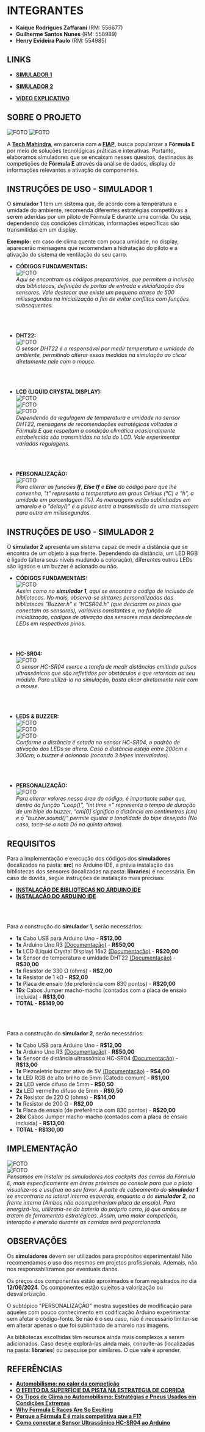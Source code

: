 # INTEGRANTES
- **Kaique Rodrigues Zaffarani** (RM: 556677) 
- **Guilherme Santos Nunes** (RM: 558989)
- **Henry Evideira Paulo** (RM: 554985)
  


## LINKS
- **[SIMULADOR 1](https://wokwi.com/projects/400327781735471105)** <br>
- **[SIMULADOR 2](https://wokwi.com/projects/400327855929569281)** <br>
  
- **[VÍDEO EXPLICATIVO]()**



## SOBRE O PROJETO
![FOTO](assets/sim-1.png)
![FOTO](assets/sim-2.png)

A **[Tech Mahindra](https://www.techmahindra.com)**, em parceria com a **[FIAP](https://www.fiap.com.br)**, busca popularizar a **Fórmula E** por meio de soluções tecnológicas práticas e interativas. Portanto, elaboramos simuladores que se encaixam nesses quesitos, destinados às competições de **Fórmula E** através da análise de dados, display de informações relevantes e ativação de componentes.



## INSTRUÇÕES DE USO - SIMULADOR 1
O **simulador 1** tem um sistema que, de acordo com a temperatura e umidade do ambiente, recomenda diferentes estratégias competitivas a serem aderidas por um piloto de Fórmula E durante uma corrida. Ou seja, dependendo das condições climáticas, informações específicas são transmitidas em um display.

**Exemplo:** em caso de clima quente com pouca umidade, no display, aparecerão mensagens que recomendam a hidratação do piloto e a ativação do sistema de ventilação do seu carro.

- **CÓDIGOS FUNDAMENTAIS:** <br>
![FOTO](assets/setup-1.png) <br>
*Aqui se encontram os códigos preparatórios, que permitem a inclusão das bibliotecas, definição de portas de entrada e inicialização dos sensores. Vale destacar que existe um pequeno atraso de 500 milissegundos na inicialização a fim de evitar conflitos com funções subsequentes.*
<br>
<br>

- **DHT22:** <br>
![FOTO](assets/dht22.png) <br>
*O sensor DHT22 é o responsável por medir temperatura e umidade do ambiente, permitindo alterar essas medidas na simulação ao clicar diretamente nele com o mouse.*
<br>
<br>

- **LCD (LIQUID CRYSTAL DISPLAY):** <br>
![FOTO](assets/alert-1.png) <br>
![FOTO](assets/alert-2.png) <br>
![FOTO](assets/alert-3.png) <br>
*Dependendo da regulagem de temperatura e umidade no sensor DHT22, mensagens de recomendações estratégicas voltadas a Fórmula E que respeitam a condição climática ocasionalmente estabelecida são transmitidas na tela do LCD. Vale experimentar variadas regulagens.*
<br>
<br>

- **PERSONALIZAÇÃO:**<br>
![FOTO](assets/personalize-1.png) <br>
*Para alterar as funções **If**, **Else If** e **Else** do código para que lhe convenha, "t" representa a temperatura em graus Celsius (°C) e "h", a umidade em porcentagem (%). As mensagens estão sublinhadas em amarelo e o "delay()" é a pausa entre a transmissão de uma mensagem para outra em milissegundos.*



## INSTRUÇÕES DE USO - SIMULADOR 2
O **simulador 2** apresenta um sistema capaz de medir a distância que se encontra de um objeto à sua frente. Dependendo da distância, um LED RGB é ligado (altera seus níveis mudando a coloração), diferentes outros LEDs são ligados e um buzzer é acionado ou não.

- **CÓDIGOS FUNDAMENTAIS:** <br>
![FOTO](assets/setup-2.png) <br>
*Assim como no **simulador 1**, aqui se encontra o código de inclusão de bibliotecas. No mais, observa-se sintaxes personalizadas das bibliotecas "Buzzer.h" e "HCSR04.h" (que declaram os pinos que conectam os sensores), variáveis constantes e, na função de inicialização, códigos de ativação dos sensores mais declarações de LEDs em respectivos pinos.*
<br>
<br>

- **HC-SR04:** <br>
![FOTO](assets/ultrasonic.png) <br>
*O sensor HC-SR04 exerce a tarefa de medir distâncias emitindo pulsos ultrassônicos que são refletidos por obstáculos e que retornam ao seu módulo. Para utilizá-lo na simulação, basta clicar diretamente nele com o mouse.*
<br>
<br>

- **LEDS & BUZZER:** <br>
![FOTO](assets/led-green.png) <br>
![FOTO](assets/led-blue.png) <br>
![FOTO](assets/led-red.png) <br>
*Conforme a distância é setada no sensor HC-SR04, o padrão de ativação dos LEDs se altera. Caso a distância esteja entre 200cm e 300cm, o buzzer é acionado (tocando 3 bipes intervalados).*
<br>
<br>

- **PERSONALIZAÇÃO:**<br>
![FOTO](assets/personalize-2.png) <br>
*Para alterar valores nessa área do código, é importante saber que, dentro da função "Loop()", "int time =" representa o tempo de duração de um bipe do buzzer, "cm[0] significa a distância em centímetros (cm) e o "buzzer.sound()" permite ajustar a tonalidade do bipe desejado (No caso, toca-se a nota Dó na quinta oitava).*



## REQUISITOS
Para a implementação e execução dos códigos dos **simuladores** (localizados na pasta: **src**) no Arduino IDE, a prévia instalação das bibliotecas dos sensores (localizadas na pasta: **libraries**) é necessária. Em caso de dúvida, segue instruções de instalação mais precisas:

- **[INSTALAÇÃO DE BIBLIOTECAS NO ARDUINO IDE](https://docs.arduino.cc/software/ide-v1/tutorials/installing-libraries/)**
- **[INSTALAÇÃO DO ARDUINO IDE](https://www.arduino.cc/en/software)**
<br>
<br>

Para a construção do **simulador 1**, serão necessários:

- **1x** Cabo USB para Arduino Uno - **R$12,00**
- **1x** Arduino Uno R3 [(Documentação)](https://docs.arduino.cc/hardware/uno-rev3/) - **R$50,00**
- **1x** LCD (Liquid Crystal Display) 16x2 [(Documentação)](https://docs.arduino.cc/learn/electronics/lcd-displays/) - **R$20,00**
- **1x** Sensor de temperatura e umidade DHT22 [(Documentação)](https://cityos-air.readme.io/docs/4-dht22-digital-temperature-humidity-sensor) - **R$30,00**
- **1x** Resistor de 330 Ω (ohms) - **R$2,00**
- **1x** Resistor de 1 kΩ - **R$2,00**
- **1x** Placa de ensaio (de preferência com 830 pontos) - **R$20,00**
- **19x** Cabos Jumper macho-macho (contados com a placa de ensaio incluída) - **R$13,00**
- **TOTAL - R$149,00**
<br>
<br>

Para a construção do **simulador 2**, serão necessários:

- **1x** Cabo USB para Arduino Uno - **R$12,00**
- **1x** Arduino Uno R3 [(Documentação)](https://docs.arduino.cc/hardware/uno-rev3/) - **R$50,00**
- **1x** Sensor de distância ultrassônico HC-SR04 [(Documentação)](https://web.eece.maine.edu/zhu/book/lab/HC-SR04%20User%20Manual.pdf) - **R$13,00**
- **1x** Piezoeletric buzzer ativo de 5V [(Documentação)](https://wiki-content.arduino.cc/documents/datasheets/PIEZO-PKM22EPPH4001-BO.pdf) - **R$4,00**
- **1x** LED RGB de alto brilho de 5mm (Catodo comum) - **R$1,00**
- **2x** LED verde difuso de 5mm - **R$0,50**
- **2x** LED vermelho difuso de 5mm - **R$0,50**
- **7x** Resistor de 220 Ω (ohms) - **R$14,00**
- **1x** Resistor de 200 Ω - **R$2,00**
- **1x** Placa de ensaio (de preferência com 830 pontos) - **R$20,00**
- **26x** Cabos Jumper macho-macho (contados com a placa de ensaio incluída) - **R$13,00**
- **TOTAL - R$130,00**



## IMPLEMENTAÇÃO
![FOTO](assets/cockpit-1.png) <br>
![FOTO](assets/cockpit-2.png) <br>
*Pensamos em instalar os simuladores nos cockpits dos carros da Fórmula E, mais especificamente em áreas próximas ao console para que o piloto visualize-os e usufrua ao seu favor. A parte de cabeamento do **simulador 1** se encontraria na lateral interna esquerda, enquanto a do **simulador 2**, na frente interna (Ambos não acompanhariam placa de ensaio). Para energizá-los, utilizaria-se da bateria do próprio carro, já que ambos se tratam de ferramentas estratégicas. Assim, uma maior competição, interação e imersão durante as corridas será proporcionada.*



## OBSERVAÇÕES
Os **simuladores** devem ser utilizados para propósitos experimentais! Não recomendamos o uso dos mesmos em projetos profissionais. Ademais, não nos responsabilizamos por eventuais danos.

Os preços dos componentes estão aproximados e foram registrados no dia **12/06/2024**. Os componentes estão sujeitos a valorização ou desvalorização.

O subtópico "PERSONALIZAÇÃO" mostra sugestões de modificação para aqueles com pouco conhecimento em codificação Arduino experimentar sem afetar o código-fonte. Se não é o seu caso, não é necessário limitar-se em alterar apenas o que foi sublinhado de amarelo nas imagens. 

As bibliotecas escolhidas têm recursos ainda mais complexos a serem adicionados. Caso deseje explorá-las ainda mais, consulte-as (localizadas na pasta: **libraries**) ou pesquise por similares. O que vale é aprender. 



## REFERÊNCIAS
- **[Automobilismo: no calor da competição](https://www.scielo.br/j/rbme/a/W8xc8KzkZp74PJLNrmB7qpc/)**
- **[O EFEITO DA SUPERFÍCIE DA PISTA NA ESTRATÉGIA DE CORRIDA](https://www.catapult.com/pt/blog/estrategia-de-corrida-superficie-da-pista-f1)**
- **[Os Tipos de Clima no Automobilismo: Estratégias e Pneus Usados em Condições Extremas](https://friendauthor.com/os-tipos-climaticos-no-automobilismo-estrategias-e-pneus-em-condicoes-extremas/)**
- **[Why Formula E Races Are So Exciting](https://www.fiaformulae.com/fr/news/6898/why-formula-e-races-are-so-excening)**
- **[Porque a Fórmula E é mais competitiva que a F1?](https://canaltech.com.br/carros/porque-a-formula-e-e-mais-competitiva-que-a-f1-282849/)**
- **[Como conectar o Sensor Ultrassônico HC-SR04 ao Arduino](https://www.makerhero.com/blog/sensor-ultrassonico-hc-sr04-ao-arduino/#:~:text=O%20funcionamento%20do%20HC-SR04,sensor%20e%20o%20objeto%20detectado.)**
